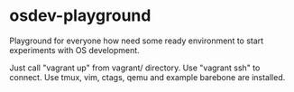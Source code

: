 # osdev-playground
Playground for everyone how need some ready environment to start experiments with OS development.

Just call "vagrant up" from vagrant/ directory.
Use "vagrant ssh" to connect.
Use tmux, vim, ctags, qemu and example barebone are installed.
